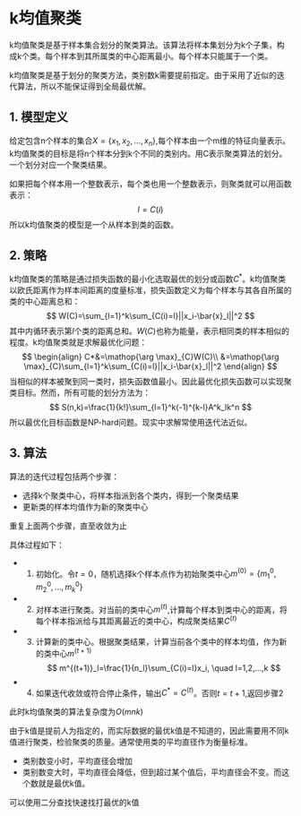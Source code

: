 # k均值聚类

k均值聚类是基于样本集合划分的聚类算法。该算法将样本集划分为k个子集，构成k个类。每个样本到其所属类的中心距离最小。每个样本只能属于一个类。

k均值聚类是基于划分的聚类方法，类别数k需要提前指定。由于采用了近似的迭代算法，所以不能保证得到全局最优解。

## 1. 模型定义

给定包含n个样本的集合$X=\{x_1,x_2,...,x_n\}$,每个样本由一个m维的特征向量表示。k均值聚类的目标是将n个样本分到k个不同的类别内。用C表示聚类算法的划分。一个划分对应一个聚类结果。

如果把每个样本用一个整数表示，每个类也用一个整数表示，则聚类就可以用函数表示：
$$
l=C(i)
$$
所以k均值聚类的模型是一个从样本到类的函数。



## 2. 策略

k均值聚类的策略是通过损失函数的最小化选取最优的划分或函数$C^*$。k均值聚类以欧氏距离作为样本间距离的度量标准，损失函数定义为每个样本与其各自所属的类的中心距离总和：
$$
W(C)=\sum_{l=1}^k\sum_{C(i)=l}||x_i-\bar{x}_l||^2
$$
其中内循环表示第$l$个类的距离总和。$W(C)$也称为能量，表示相同类的样本相似的程度。k均值聚类就是求解最优化问题：
$$
\begin{align}
C*&=\mathop{\arg \max}_{C}W(C)\\
&=\mathop{\arg \max}_{C}\sum_{l=1}^k\sum_{C(i)=l}||x_i-\bar{x}_l||^2
\end{align}
$$
当相似的样本被聚到同一类时，损失函数值最小。因此最优化损失函数可以实现聚类目标。然而，所有可能的划分方法为：
$$
S(n,k)=\frac{1}{k!}\sum_{l=1}^k(-1)^{k-l}A^k_lk^n
$$
所以最优化目标函数是NP-hard问题。现实中求解常使用迭代法近似。

## 3. 算法

算法的迭代过程包括两个步骤：

- 选择k个聚类中心，将样本指派到各个类内，得到一个聚类结果
- 更新类的样本均值作为新的聚类中心

重复上面两个步骤，直至收敛为止

具体过程如下：

- 1. 初始化。令$t=0$，随机选择k个样本点作为初始聚类中心$m^{(0)}=\{m_1^{0},m_2^{0},...,m_k^{0}\}$

- 2. 对样本进行聚类。对当前的类中心$m^{(t)}$,计算每个样本到类中心的距离，将每个样本指派给与其距离最近的类中心，构成聚类结果$C^{(t)}$

- 3. 计算新的类中心。根据聚类结果，计算当前各个类中的样本均值，作为新的类中心$m^{(t+1)}$
     $$
     m^{(t+1)}_l=\frac{1}{n_l}\sum_{C(i)=l}x_i, \quad l=1,2,...,k
     $$

- 4. 如果迭代收敛或符合停止条件，输出$C^*=C^{(t)}$。否则$t=t+1$,返回步骤2

此时k均值聚类的算法复杂度为$O(mnk)$



由于k值是提前人为指定的，而实际数据的最优k值是不知道的，因此需要用不同k值进行聚类，检验聚类的质量。通常使用类的平均直径作为衡量标准。

- 类别数变小时，平均直径会增加
- 类别数变大时，平均直径会降低，但到超过某个值后，平均直径会不变。而这个数就是最优k值。

可以使用二分查找快速找打最优的k值

